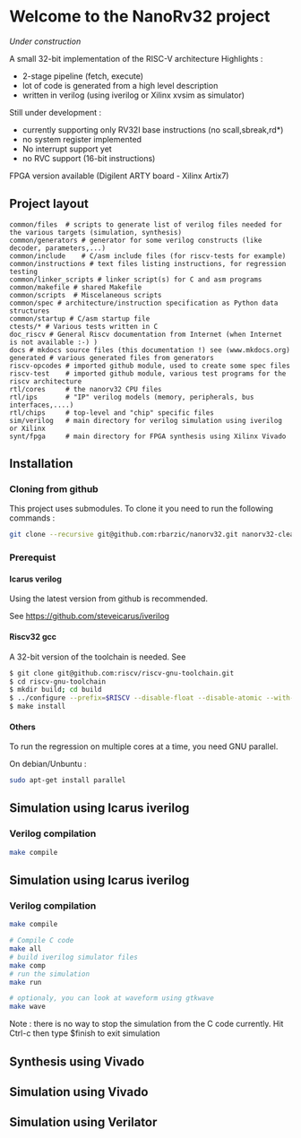 # Welcome to the NanoRv32  project

_Under construction_

A small 32-bit implementation of the RISC-V architecture
Highlights :

- 2-stage pipeline (fetch, execute)
- lot of code is generated from a high level description
- written in verilog (using iverilog or Xilinx xvsim as simulator)

Still under development :
  - currently supporting only RV32I base instructions (no scall,sbreak,rd*)
  - no system register implemented
  - No interrupt support yet
  - no RVC support (16-bit instructions)

FPGA version available (Digilent ARTY board - Xilinx Artix7)



## Project layout


    common/files  # scripts to generate list of verilog files needed for the various targets (simulation, synthesis)
    common/generators # generator for some verilog constructs (like decoder, parameters,...)
    common/include    # C/asm include files (for riscv-tests for example)
    common/instructions # text files listing instructions, for regression testing
    common/linker_scripts # linker script(s) for C and asm programs
    common/makefile # shared Makefile
    common/scripts  # Miscelaneous scripts
    common/spec # architecture/instruction specification as Python data structures
    common/startup # C/asm startup file
    ctests/* # Various tests written in C
    doc_riscv # General Riscv documentation from Internet (when Internet is not available :-) )
    docs # mkdocs source files (this documentation !) see (www.mkdocs.org)
    generated # various generated files from generators
    riscv-opcodes # imported github module, used to create some spec files
    riscv-test    # imported github module, various test programs for the riscv architecture
    rtl/cores     # the nanorv32 CPU files 
    rtl/ips       # "IP" verilog models (memory, peripherals, bus interfaces,....)
    rtl/chips     # top-level and "chip" specific files 
    sim/verilog   # main directory for verilog simulation using iverilog or Xilinx
    synt/fpga     # main directory for FPGA synthesis using Xilinx Vivado




## Installation

### Cloning from github

This project uses submodules. To clone it you need to run the following commands :

```bash
git clone --recursive git@github.com:rbarzic/nanorv32.git nanorv32-clean
```

### Prerequist

#### Icarus verilog

Using  the latest version from github is recommended.

See https://github.com/steveicarus/iverilog

#### Riscv32 gcc

A 32-bit version of the toolchain is needed. See 

```bash
$ git clone git@github.com:riscv/riscv-gnu-toolchain.git
$ cd riscv-gnu-toolchain
$ mkdir build; cd build
$ ../configure --prefix=$RISCV --disable-float --disable-atomic --with-xlen=32 --with-arch=I
$ make install
```



#### Others

To run the regression on multiple cores at a time, you need GNU parallel.

On debian/Unbuntu :

```bash
sudo apt-get install parallel
```

## Simulation  using Icarus iverilog

### Verilog compilation
```bash
make compile
```


## Simulation  using Icarus iverilog

### Verilog compilation
```bash
make compile
```




```bash
# Compile C code
make all
# build iverilog simulator files
make comp
# run the simulation
make run

# optionaly, you can look at waveform using gtkwave
make wave
```

Note : there is no way to stop the simulation from the C code
currently. Hit Ctrl-c then type $finish to exit simulation

## Synthesis using Vivado

## Simulation  using Vivado



## Simulation  using Verilator
